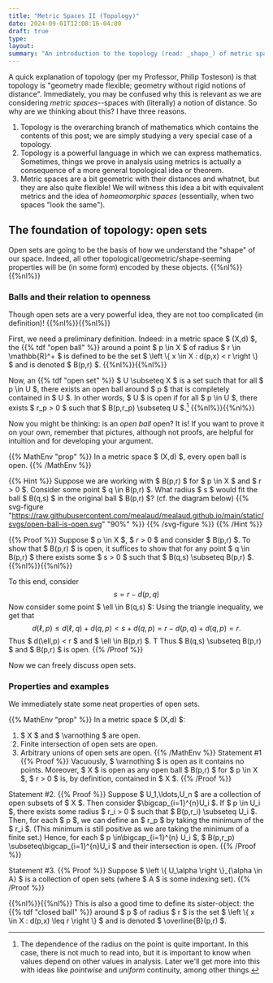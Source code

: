 ```yaml
---
title: "Metric Spaces II (Topology)"
date: 2024-09-01T12:08:16-04:00
draft: true
type:
layout:
summary: "An introduction to the topology (read: _shape_) of metric spaces."
---
```


A quick explanation of topology (per my Professor, Philip Tosteson) is that topology is "geometry made flexible; geometry without rigid notions of distance".
Immediately, you may be confused why this is relevant as we are considering _metric spaces_--spaces with (literally) a notion of distance.
So why are we thinking about this?
I have three reasons.
1. Topology is the overarching branch of mathematics which contains the contents of this post; we are simply studying a very special case of a topology.
2. Topology is a powerful language in which we can express mathematics. 
Sometimes, things we prove in analysis using metrics is actually a consequence of a more general topological idea or theorem. 
3. Metric spaces are a bit geometric with their distances and whatnot, but they are also quite flexible! 
We will witness this idea a bit with equivalent metrics and the idea of _homeomorphic spaces_ (essentially, when two spaces "look the same").


## The foundation of topology: open sets

Open sets are going to be the basis of how we understand the "shape" of our space. 
Indeed, all other topological/geometric/shape-seeming properties will be (in some form) encoded by these objects.
{{%nl%}}{{%nl%}}


### Balls and their relation to openness

Though open sets are a very powerful idea, they are not too complicated (in definition)! 
{{%nl%}}{{%nl%}}

First, we need a preliminary definition.
Indeed: in a metric space $ (X,d) $, the {{% tdf "open ball" %}} around a point $ p \in X $ of radius $ r \in \mathbb{R}^+ $ is defined to be the set $ \left \\{ x \in X : d(p,x) < r \right \\}  $ and is denoted $ B(p,r) $.
{{%nl%}}{{%nl%}}

Now, an {{% tdf "open set" %}} $ U \subseteq X $ is a set such that for all $ p \in U $, there exists an open ball around $ p $ that is completely contained in $ U $. 
In other words, $ U $ is open if for all $ p \in U $, there exists $ r_p > 0 $ such that $ B(p,r_p) \subseteq U $.[^radius is dependent on the point]
{{%nl%}}{{%nl%}}

Now you might be thinking: is an _open ball_ open? 
It is! 
If you want to prove it on your own, remember that pictures, although not proofs, are helpful for intuition and for developing your argument.

{{% MathEnv "prop" %}}
In a metric space $ (X,d) $, every open ball is open.
{{% /MathEnv %}}

{{% Hint %}}
Suppose we are working with $ B(p,r) $ for $ p \in X $ and $ r > 0 $. 
Consider some point $ q \in B(p,r) $. 
What radius $ s $ would fit the ball $ B(q,s) $ in the original ball $ B(p,r) $? (cf. the diagram below)
{{% svg-figure "https://raw.githubusercontent.com/mealaud/mealaud.github.io/main/static/svgs/open-ball-is-open.svg" "90%" %}}
{{%  /svg-figure %}}
{{% /Hint %}}

{{% Proof %}}
Suppose $ p \in X $, $ r > 0 $ and consider $ B(p,r) $. 
To show that $ B(p,r) $ is open, it suffices to show that for any point $ q \in B(p,r) $ there exists some $ s > 0 $ such that $ B(q,s) \subseteq B(p,r) $. 
{{%nl%}}{{%nl%}}

To this end, consider 
$$\begin{equation}
    s = r-d(p,q)
\end{equation}$$
Now consider some point $ \ell \in B(q,s) $:
Using the triangle inequality, we get that
$$\begin{equation}
    d(\ell,p) \leq d(\ell,q) + d(q,p) < s + d(q,p) = r - d(p,q) + d(q,p) = r.
\end{equation}$$
Thus $ d(\ell,p) < r $ and $ \ell \in B(p,r) $. T
Thus $ B(q,s) \subseteq B(p,r) $ and $ B(p,r) $ is open.
{{% /Proof %}}

Now we can freely discuss open sets.

### Properties and examples

We immediately state some neat properties of open sets.

{{% MathEnv "prop" %}}
In a metric space $ (X,d) $:
1. $ X $ and $ \varnothing $ are open.
2. Finite intersection of open sets are open.
3. Arbitrary unions of open sets are open.
{{% /MathEnv %}}
Statement #1
{{% Proof %}}
Vacuously, $ \varnothing $ is open as it contains no points.
Moreover, $ X $ is open as any open ball $ B(p,r) $ for $ p \in X $, $ r > 0 $ is, by definition, contained in $ X $.
{{% /Proof %}}

Statement #2.
{{% Proof %}}
Suppose $ U_1,\ldots,U_n $ are a collection of open subsets of $ X $.
Then consider $\bigcap_{i=1}^{n}U_i $.
If $ p \in U_i $, there exists some radius $ r_i > 0 $ such that $ B(p,r_i) \subseteq U_i $. 
Then, for each $ p $, we can define an $ r_p $ by taking the minimum of the $ r_i $. 
(This minimum is still positive as we are taking the minimum of a finite set.)
Hence, for each $ p \in\bigcap_{i=1}^{n} U_i $, $ B(p,r_p) \subseteq\bigcap_{i=1}^{n}U_i $ and their intersection is open.
{{% /Proof %}}

Statement #3.
{{% Proof %}}
Suppose $ \left \\{ U_\alpha \right \\}_{\alpha \in A} $ is a collection of open sets (where $ A $ is some indexing set).
{{% /Proof %}}











{{%nl%}}{{%nl%}}
This is also a good time to define its sister-object: the {{% tdf "closed ball" %}} around $ p $ of radius $ r $ is the set $ \left \\{ x \in X : d(p,x) \leq r \right \\}  $ and is denoted $ \overline{B}(p,r) $. 


[^radius is dependent on the point]: The dependence of the radius on the point is quite important. In this case, there is not much to read into, but it is important to know when values depend on other values in analysis. 
Later we'll get more into this with ideas like _pointwise_ and _uniform_ continuity, among other things.
